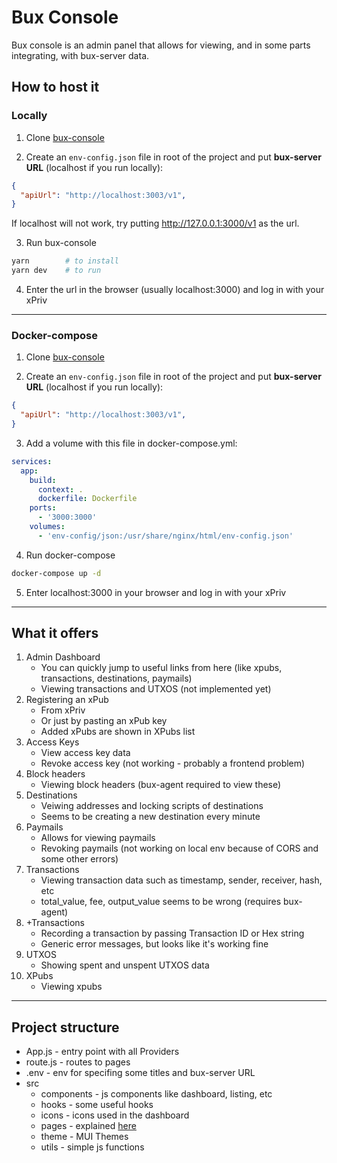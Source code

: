 # Bux Console

Bux console is an admin panel that allows for viewing, and in some parts integrating, with bux-server data.

## How to host it

### Locally
1. Clone [bux-console](https://github.com/BuxOrg/bux-console)

2. Create an `env-config.json` file in root of the project and put **bux-server URL** (localhost if you run locally):
```json
{
  "apiUrl": "http://localhost:3003/v1",
}
```

If localhost will not work, try putting http://127.0.0.1:3000/v1 as the url.

3. Run bux-console
```bash
yarn        # to install
yarn dev    # to run
```

4. Enter the url in the browser (usually localhost:3000) and log in with your xPriv

---

### Docker-compose

1. Clone [bux-console](https://github.com/BuxOrg/bux-console)

2. Create an `env-config.json` file in root of the project and put **bux-server URL** (localhost if you run locally):

```json
{
  "apiUrl": "http://localhost:3003/v1",
}
```

3. Add a volume with this file in docker-compose.yml:

```yaml
services:
  app:
    build:
      context: .
      dockerfile: Dockerfile
    ports:
      - '3000:3000'
    volumes:
      - 'env-config/json:/usr/share/nginx/html/env-config.json'
```

4. Run docker-compose
```bash
docker-compose up -d
```

5. Enter localhost:3000 in your browser and log in with your xPriv

---

## What it offers

1. Admin Dashboard
    * You can quickly jump to useful links from here (like xpubs, transactions, destinations, paymails)
    * Viewing transactions and UTXOS (not implemented yet)
2. Registering an xPub
    * From xPriv
    * Or just by pasting an xPub key
    * Added xPubs are shown in XPubs list
3. Access Keys
    * View access key data
    * Revoke access key (not working - probably a frontend problem)
4. Block headers
    * Viewing block headers (bux-agent required to view these)
5. Destinations
    * Veiwing addresses and locking scripts of destinations
    * Seems to be creating a new destination every minute
6. Paymails
    * Allows for viewing paymails
    * Revoking paymails (not working on local env because of CORS and some other errors)
7. Transactions
    * Viewing transaction data such as timestamp, sender, receiver, hash, etc
    * total_value, fee, output_value seems to be wrong (requires bux-agent)
8. +Transactions
    * Recording a transaction by passing Transaction ID or Hex string
    * Generic error messages, but looks like it's working fine
9. UTXOS
    * Showing spent and unspent UTXOS data
10. XPubs
    * Viewing xpubs

---

## Project structure

* App.js -  entry point with all Providers
* route.js - routes to pages
* .env - env for specifing some titles and bux-server URL
* src
    * components - js components like dashboard, listing, etc
    * hooks - some useful hooks
    * icons - icons used in the dashboard
    * pages - explained [here](#what-it-offers)
    * theme - MUI Themes
    * utils - simple js functions
